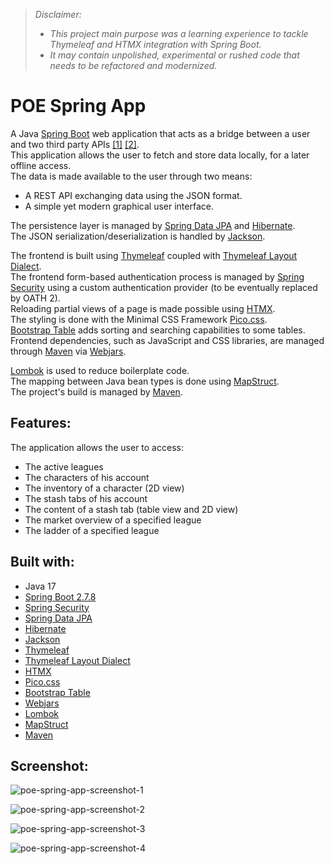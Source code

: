 >*Disclaimer:* 
>- *This project main purpose was a learning experience to tackle Thymeleaf and HTMX integration with Spring Boot.*
>- *It may contain unpolished, experimental or rushed code that needs to be refactored and modernized.*

# POE Spring App

A Java [Spring Boot](https://spring.io/projects/spring-boot) web application that acts as a bridge between a user and two third party APIs [[1]](https://www.pathofexile.com/developer/docs/reference) [[2]](https://github.com/5k-mirrors/misc-poe-tools/blob/master/doc/poe-ninja-api.md).  
This application allows the user to fetch and store data locally, for a later offline access.  
The data is made available to the user through two means:
- A REST API exchanging data using the JSON format.  
- A simple yet modern graphical user interface.  

The persistence layer is managed by [Spring Data JPA](https://spring.io/projects/spring-data-jpa) and [Hibernate](https://hibernate.org).  
The JSON serialization/deserialization is handled by [Jackson](https://github.com/FasterXML/jackson).  


The frontend is built using [Thymeleaf](https://www.thymeleaf.org) coupled with [Thymeleaf Layout Dialect](https://ultraq.github.io/thymeleaf-layout-dialect).  
The frontend form-based authentication process is managed by [Spring Security](https://docs.spring.io/spring-security/reference/index.html) using a custom authentication provider (to be eventually replaced by OATH 2).  
Reloading partial views of a page is made possible using [HTMX](https://htmx.org).  
The styling is done with the Minimal CSS Framework [Pico.css](https://picocss.com).  
[Bootstrap Table](https://bootstrap-table.com) adds sorting and searching capabilities to some tables.  
Frontend dependencies, such as JavaScript and CSS libraries, are managed through [Maven](https://maven.apache.org) via [Webjars](https://www.webjars.org).  


[Lombok](https://projectlombok.org) is used to reduce boilerplate code.  
The mapping between Java bean types is done using [MapStruct](https://mapstruct.org).  
The project's build is managed by [Maven](https://maven.apache.org).  

## Features:
The application allows the user to access:
- The active leagues
- The characters of his account
- The inventory of a character (2D view)
- The stash tabs of his account
- The content of a stash tab (table view and 2D view)
- The market overview of a specified league
- The ladder of a specified league

## Built with:
- Java 17
- [Spring Boot 2.7.8](https://spring.io/projects/spring-boot)
- [Spring Security](https://docs.spring.io/spring-security/reference/index.html)
- [Spring Data JPA](https://spring.io/projects/spring-data-jpa)
- [Hibernate](https://hibernate.org)
- [Jackson](https://github.com/FasterXML/jackson)
- [Thymeleaf](https://www.thymeleaf.org)
- [Thymeleaf Layout Dialect](https://ultraq.github.io/thymeleaf-layout-dialect)
- [HTMX](https://htmx.org)
- [Pico.css](https://picocss.com)
- [Bootstrap Table](https://bootstrap-table.com)
- [Webjars](https://www.webjars.org)
- [Lombok](https://projectlombok.org)
- [MapStruct](https://mapstruct.org)
- [Maven](https://maven.apache.org)

## Screenshot:
![poe-spring-app-screenshot-1](https://user-images.githubusercontent.com/76587083/220020146-547c4c86-8493-4ce6-8141-fbcb4e51f5bf.png)  

![poe-spring-app-screenshot-2](https://user-images.githubusercontent.com/76587083/220020148-8c83adbd-338a-49fc-9142-8f978ba51abd.png)  

![poe-spring-app-screenshot-3](https://user-images.githubusercontent.com/76587083/220020149-d0b84e19-46fa-4842-8ac3-281e5cdb790a.png)  

![poe-spring-app-screenshot-4](https://user-images.githubusercontent.com/76587083/220021162-dcb97e7c-d487-4fdc-9d90-c5022ebcda60.png)  


